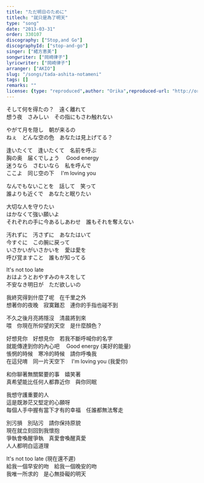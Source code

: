 ```yaml
---
title: "ただ明日のために"
titlech: "就只是為了明天"
type: "song"
date: "2013-03-31"
order: 330107
discography: ["Stop,and Go"]
discographyId: ["stop-and-go"]
singer: ["緒方恵美"]
songwriter: ["岡崎律子"]
lyricwriter: ["岡崎律子"]
arranger: ["AKIO"]
slug: "/songs/tada-ashita-notameni"
tags: []
remarks: ""
license: {type: "reproduced",author: "Orika",reproduced-url: "http://orikamushi.myweb.hinet.net",reproduced-website: "織歌蟲"}
---
```


そして何を得たの？　遠く離れて   
想う夜　さみしい　その指にもさわ触れない   
  
やがて月を隠し　朝が来るの   
ねぇ　どんな空の色　あなたは見上げてる？      
  
逢いたくて　逢いたくて　名前を呼ぶ   
胸の奥　届くでしょう　 Good energy   
迷うなら　さむいなら　私を呼んで   
ここよ　同じ空の下　 I'm loving you   
  
なんでもないことを　話して　笑って   
誰よりも近くで　あなたと眠りたい   
  
大切な人を守りたい   
はかなくて強い願いよ   
それぞれの手に今あるしあわせ　誰もそれを奪えない   
  
汚れずに　汚さずに　あなたはいて   
今すぐに　この腕に戻って   
いさかいがいさかいを　愛は愛を   
呼び覚ますこと　誰もが知ってる   
  
It's not too late   
おはようとおやすみのキスをして   
不安なき明日が　ただ欲しいの  
  

<!-- 翻译 -->

我終究得到什麼了呢　在千里之外  
想著你的夜晚　寂寞難忍　連你的手指也碰不到  
  
不久之後月亮將隱沒　清晨將到來  
喂　你現在所仰望的天空　是什麼顏色？     
  
好想見你　好想見你　若我不斷呼喊你的名字  
就能傳達到你的內心吧　 Good energy (美好的能量)  
悵惘的時候　寒冷的時候　請你呼喚我  
在這兒唷　同一片天空下　 I'm loving you (我愛你)  
  
和你聊著無關緊要的事　嬉笑著  
真希望能比任何人都靠近你　與你同眠  
  
我想守護重要的人  
這是既渺茫又堅定的心願呀  
每個人手中握有當下才有的幸福　任誰都無法奪走  
  
別污損　別玷污　請你保持原貌  
現在就立刻回到我懷抱  
爭執會喚醒爭執　真愛會喚醒真愛  
人人都明白這道理  
  
It's not too late (現在還不遲)  
給我一個早安的吻　給我一個晚安的吻  
我唯一所求的　是心無掛礙的明天
